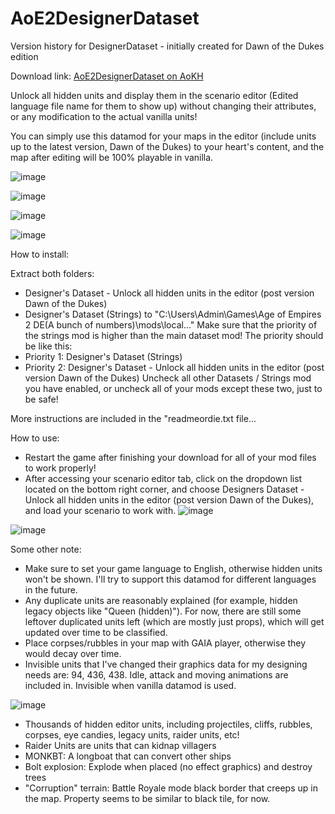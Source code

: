 # AoE2DesignerDataset
Version history for DesignerDataset - initially created for Dawn of the Dukes edition


Download link: [AoE2DesignerDataset on AoKH](https://aok.heavengames.com/blacksmith/showfile.php?fileid=13754)

Unlock all hidden units and display them in the scenario editor (Edited language file name for them to show up) without changing their attributes, or any modification to the actual vanilla units!

You can simply use this datamod for your maps in the editor (include units up to the latest version, Dawn of the Dukes) to your heart's content, and the map after editing will be 100% playable in vanilla.

![image](https://user-images.githubusercontent.com/40296674/160127156-19b2d972-78f5-44b9-ad5d-bf348b0ef510.png)

![image](https://user-images.githubusercontent.com/40296674/160127183-b23c4de6-2796-4eb4-a892-77541bb878cd.png)

![image](https://user-images.githubusercontent.com/40296674/160127195-13ff73f2-a5cd-4118-b0f7-0f0839411fc3.png)



![image](https://user-images.githubusercontent.com/40296674/160127211-d64d6967-86d6-4494-9b0d-1777767f8a6f.png)



How to install:

Extract both folders:
- Designer's Dataset - Unlock all hidden units in the editor (post version Dawn of the Dukes)
- Designer's Dataset (Strings)
to "C:\Users\Admin\Games\Age of Empires 2 DE\(A bunch of numbers)\mods\local\..."
Make sure that the priority of the strings mod is higher than the main dataset mod! The priority should be like this:
- Priority 1: Designer's Dataset (Strings)
- Priority 2: Designer's Dataset - Unlock all hidden units in the editor (post version Dawn of the Dukes)
Uncheck all other Datasets / Strings mod you have enabled, or uncheck all of your mods except these two, just to be safe!


More instructions are included in the "readmeordie.txt file...



How to use:


- Restart the game after finishing your download for all of your mod files to work properly!
- After accessing your scenario editor tab, click on the dropdown list located on the bottom right corner, and choose Designers Dataset - Unlock all hidden units in the editor (post version Dawn of the Dukes), and load your scenario to work with.
![image](https://user-images.githubusercontent.com/40296674/160127306-cf25710a-715e-44b9-be62-f25311cfb338.png)


![image](https://user-images.githubusercontent.com/40296674/160127757-06f5712d-f79a-40de-8d0c-8615acb7ff26.png)



Some other note:


- Make sure to set your game language to English, otherwise hidden units won't be shown. I'll try to support this datamod for different languages in the future.
- Any duplicate units are reasonably explained (for example, hidden legacy objects like "Queen (hidden)"). For now, there are still some leftover duplicated units left (which are mostly just props), which will get updated over time to be classified.
- Place corpses/rubbles in your map with GAIA player, otherwise they would decay over time.
- Invisible units that I've changed their graphics data for my designing needs are: 94, 436, 438. Idle, attack and moving animations are included in. Invisible when vanilla datamod is used.


![image](https://user-images.githubusercontent.com/40296674/160221787-9dcbeb1d-8ac7-49cb-a354-142187cb14a3.png)


- Thousands of hidden editor units, including projectiles, cliffs, rubbles, corpses, eye candies, legacy units, raider units, etc!
- Raider Units are units that can kidnap villagers
- MONKBT: A longboat that can convert other ships
- Bolt explosion: Explode when placed (no effect graphics) and destroy trees
- "Corruption" terrain: Battle Royale mode black border that creeps up in the map. Property seems to be similar to black tile, for now.



